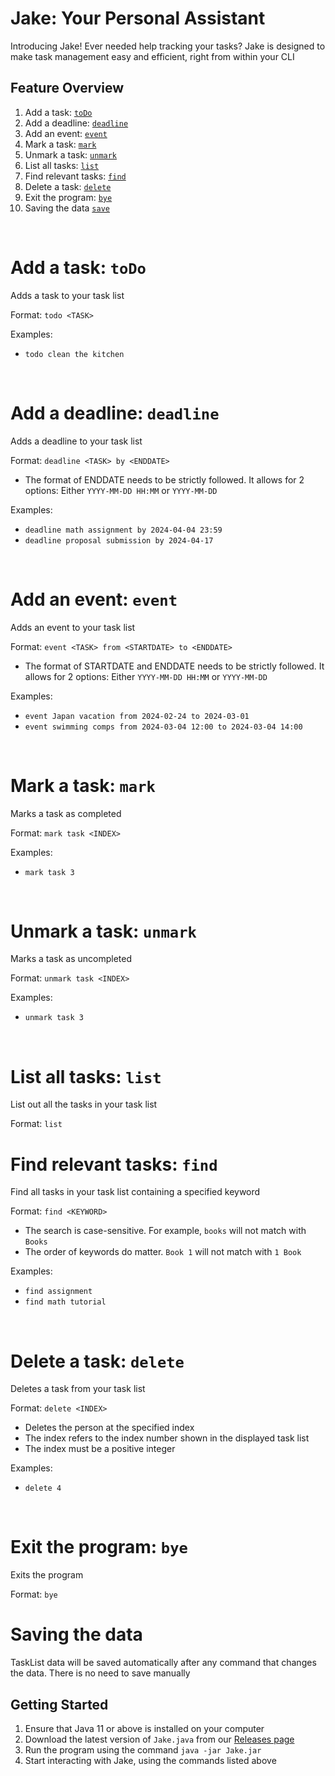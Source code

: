 # Jake: Your Personal Assistant
Introducing Jake! Ever needed help tracking your tasks? Jake is designed to make task management easy and efficient, right from within your CLI
<br>

## Feature Overview
1. Add a task: [`toDo`](#todo)
2. Add a deadline: [`deadline`](#deadline)
3. Add an event: [`event`](#event)
4. Mark a task: [`mark`](#mark)
5. Unmark a task: [`unmark`](#unmark)
6. List all tasks: [`list`](#list)
7. Find relevant tasks: [`find`](#find)
8. Delete a task: [`delete`](#delete)
9. Exit the program: [`bye`](#bye)
10. Saving the data [`save`](#save)
<br>

# Add a task: `toDo` <a name="todo"></a>
Adds a task to your task list

Format: `todo <TASK>`

Examples:
- `todo clean the kitchen`
<br>

# Add a deadline: `deadline` <a name="deadline"></a>
Adds a deadline to your task list

Format: `deadline <TASK> by <ENDDATE>`
- The format of ENDDATE needs to be strictly followed. It allows for 2 options: Either `YYYY-MM-DD HH:MM` or `YYYY-MM-DD`

Examples:
- `deadline math assignment by 2024-04-04 23:59`
- `deadline proposal submission by 2024-04-17`
<br>

# Add an event: `event` <a name="event"></a>
Adds an event to your task list

Format: `event <TASK> from <STARTDATE> to <ENDDATE>`
- The format of STARTDATE and ENDDATE needs to be strictly followed. It allows for 2 options: Either `YYYY-MM-DD HH:MM` or `YYYY-MM-DD`

Examples:
- `event Japan vacation from 2024-02-24 to 2024-03-01`
- `event swimming comps from 2024-03-04 12:00 to 2024-03-04 14:00`
<br>

# Mark a task: `mark` <a name="mark"></a>
Marks a task as completed

Format: `mark task <INDEX>`

Examples:
- `mark task 3`
<br>

# Unmark a task: `unmark` <a name="unmark"></a>
Marks a task as uncompleted

Format: `unmark task <INDEX>`

Examples:
- `unmark task 3`
<br>

# List all tasks: `list` <a name="list"></a>
List out all the tasks in your task list

Format: `list`
<br>

# Find relevant tasks: `find` <a name="find"></a>
Find all tasks in your task list containing a specified keyword

Format: `find <KEYWORD>`
- The search is case-sensitive. For example, `books` will not match with `Books`
- The order of keywords do matter. `Book 1` will not match with `1 Book` 

Examples:
- `find assignment`
- `find math tutorial`
<br>

# Delete a task: `delete` <a name="delete"></a>
Deletes a task from your task list

Format: `delete <INDEX>`
- Deletes the person at the specified index
- The index refers to the index number shown in the displayed task list
- The index must be a positive integer

Examples:
- `delete 4`
<br>

# Exit the program: `bye` <a name="bye"></a>
Exits the program

Format: `bye`
<br>

# Saving the data <a name="save"></a>
TaskList data will be saved automatically after any command that changes the data. There is no need to save manually
<br>

## Getting Started
1. Ensure that Java 11 or above is installed on your computer
2. Download the latest version of `Jake.java` from our [Releases page](https://github.com/RyanTDL/ip/releases)
3. Run the program using the command `java -jar Jake.jar`
4. Start interacting with Jake, using the commands listed above
